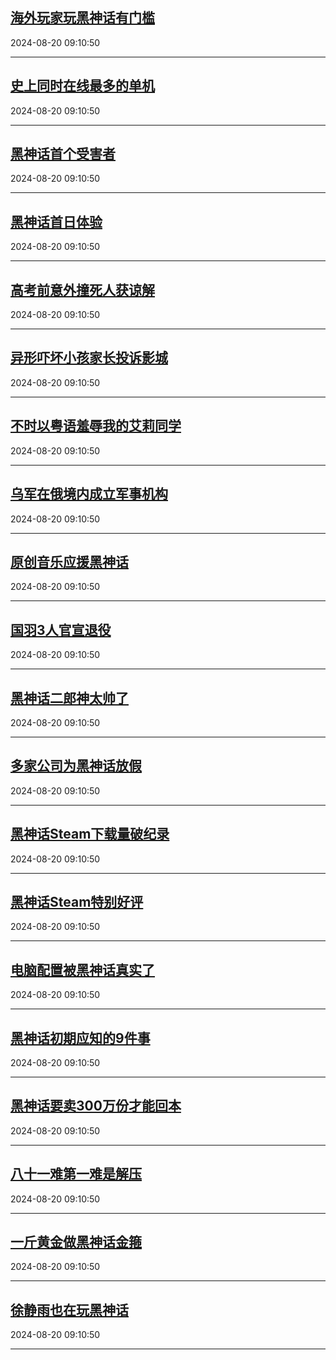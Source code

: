 ## [海外玩家玩黑神话有门槛](https://search.bilibili.com/all?vt=36849326&keyword=%E6%B5%B7%E5%A4%96%E7%8E%A9%E5%AE%B6%E7%8E%A9%E9%BB%91%E7%A5%9E%E8%AF%9D%E6%9C%89%E9%97%A8%E6%A7%9B&order=click)

2024-08-20 09:10:50

---
## [史上同时在线最多的单机](https://search.bilibili.com/all?vt=36849326&keyword=%E5%8F%B2%E4%B8%8A%E5%90%8C%E6%97%B6%E5%9C%A8%E7%BA%BF%E6%9C%80%E5%A4%9A%E7%9A%84%E5%8D%95%E6%9C%BA&order=click)

2024-08-20 09:10:50

---
## [黑神话首个受害者](https://search.bilibili.com/all?vt=36849326&keyword=%E9%BB%91%E7%A5%9E%E8%AF%9D%E9%A6%96%E4%B8%AA%E5%8F%97%E5%AE%B3%E8%80%85&order=click)

2024-08-20 09:10:50

---
## [黑神话首日体验](https://search.bilibili.com/all?vt=36849326&keyword=%E9%BB%91%E7%A5%9E%E8%AF%9D%E9%A6%96%E6%97%A5%E4%BD%93%E9%AA%8C&order=click)

2024-08-20 09:10:50

---
## [高考前意外撞死人获谅解](https://search.bilibili.com/all?vt=36849326&keyword=%E9%AB%98%E8%80%83%E5%89%8D%E6%84%8F%E5%A4%96%E6%92%9E%E6%AD%BB%E4%BA%BA%E8%8E%B7%E8%B0%85%E8%A7%A3&order=click)

2024-08-20 09:10:50

---
## [异形吓坏小孩家长投诉影城](https://search.bilibili.com/all?vt=36849326&keyword=%E5%BC%82%E5%BD%A2%E5%90%93%E5%9D%8F%E5%B0%8F%E5%AD%A9%E5%AE%B6%E9%95%BF%E6%8A%95%E8%AF%89%E5%BD%B1%E5%9F%8E&order=click)

2024-08-20 09:10:50

---
## [不时以粤语羞辱我的艾莉同学](https://search.bilibili.com/all?vt=36849326&keyword=%E4%B8%8D%E6%97%B6%E4%BB%A5%E7%B2%A4%E8%AF%AD%E7%BE%9E%E8%BE%B1%E6%88%91%E7%9A%84%E8%89%BE%E8%8E%89%E5%90%8C%E5%AD%A6&order=click)

2024-08-20 09:10:50

---
## [乌军在俄境内成立军事机构](https://search.bilibili.com/all?vt=36849326&keyword=%E4%B9%8C%E5%86%9B%E5%9C%A8%E4%BF%84%E5%A2%83%E5%86%85%E6%88%90%E7%AB%8B%E5%86%9B%E4%BA%8B%E6%9C%BA%E6%9E%84&order=click)

2024-08-20 09:10:50

---
## [原创音乐应援黑神话](https://search.bilibili.com/all?vt=36849326&keyword=%E5%8E%9F%E5%88%9B%E9%9F%B3%E4%B9%90%E5%BA%94%E6%8F%B4%E9%BB%91%E7%A5%9E%E8%AF%9D&order=click)

2024-08-20 09:10:50

---
## [国羽3人官宣退役](https://search.bilibili.com/all?vt=36849326&keyword=%E5%9B%BD%E7%BE%BD3%E4%BA%BA%E5%AE%98%E5%AE%A3%E9%80%80%E5%BD%B9&order=click)

2024-08-20 09:10:50

---
## [黑神话二郎神太帅了](https://search.bilibili.com/all?vt=36849326&keyword=%E9%BB%91%E7%A5%9E%E8%AF%9D%E4%BA%8C%E9%83%8E%E7%A5%9E%E5%A4%AA%E5%B8%85%E4%BA%86&order=click)

2024-08-20 09:10:50

---
## [多家公司为黑神话放假](https://search.bilibili.com/all?vt=36849326&keyword=%E5%A4%9A%E5%AE%B6%E5%85%AC%E5%8F%B8%E4%B8%BA%E9%BB%91%E7%A5%9E%E8%AF%9D%E6%94%BE%E5%81%87&order=click)

2024-08-20 09:10:50

---
## [黑神话Steam下载量破纪录](https://search.bilibili.com/all?vt=36849326&keyword=%E9%BB%91%E7%A5%9E%E8%AF%9DSteam%E4%B8%8B%E8%BD%BD%E9%87%8F%E7%A0%B4%E7%BA%AA%E5%BD%95&order=click)

2024-08-20 09:10:50

---
## [黑神话Steam特别好评](https://search.bilibili.com/all?vt=36849326&keyword=%E9%BB%91%E7%A5%9E%E8%AF%9DSteam%E7%89%B9%E5%88%AB%E5%A5%BD%E8%AF%84&order=click)

2024-08-20 09:10:50

---
## [电脑配置被黑神话真实了](https://search.bilibili.com/all?vt=36849326&keyword=%E7%94%B5%E8%84%91%E9%85%8D%E7%BD%AE%E8%A2%AB%E9%BB%91%E7%A5%9E%E8%AF%9D%E7%9C%9F%E5%AE%9E%E4%BA%86&order=click)

2024-08-20 09:10:50

---
## [黑神话初期应知的9件事](https://search.bilibili.com/all?vt=36849326&keyword=%E9%BB%91%E7%A5%9E%E8%AF%9D%E5%88%9D%E6%9C%9F%E5%BA%94%E7%9F%A5%E7%9A%849%E4%BB%B6%E4%BA%8B&order=click)

2024-08-20 09:10:50

---
## [黑神话要卖300万份才能回本](https://search.bilibili.com/all?vt=36849326&keyword=%E9%BB%91%E7%A5%9E%E8%AF%9D%E8%A6%81%E5%8D%96300%E4%B8%87%E4%BB%BD%E6%89%8D%E8%83%BD%E5%9B%9E%E6%9C%AC&order=click)

2024-08-20 09:10:50

---
## [八十一难第一难是解压](https://search.bilibili.com/all?vt=36849326&keyword=%E5%85%AB%E5%8D%81%E4%B8%80%E9%9A%BE%E7%AC%AC%E4%B8%80%E9%9A%BE%E6%98%AF%E8%A7%A3%E5%8E%8B&order=click)

2024-08-20 09:10:50

---
## [一斤黄金做黑神话金箍](https://search.bilibili.com/all?vt=36849326&keyword=%E4%B8%80%E6%96%A4%E9%BB%84%E9%87%91%E5%81%9A%E9%BB%91%E7%A5%9E%E8%AF%9D%E9%87%91%E7%AE%8D&order=click)

2024-08-20 09:10:50

---
## [徐静雨也在玩黑神话](https://search.bilibili.com/all?vt=36849326&keyword=%E5%BE%90%E9%9D%99%E9%9B%A8%E4%B9%9F%E5%9C%A8%E7%8E%A9%E9%BB%91%E7%A5%9E%E8%AF%9D&order=click)

2024-08-20 09:10:50

---

